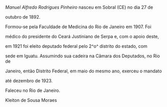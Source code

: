 

*Manuel Alfredo Rodrigues Pinheiro* nasceu em Sobral (CE) no dia 27 de

outubro de 1892.



Formou-se pela Faculdade de Medicina do Rio de Janeiro em 1907. Foi

médico do presidente do Ceará Justiniano de Serpa e, com o apoio deste,

em 1921 foi eleito deputado federal pelo 2^o^ distrito do estado, com

sede em Iguatu. Assumindo sua cadeira na Câmara dos Deputados, no Rio de

Janeiro, então Distrito Federal, em maio do mesmo ano, exerceu o mandato

até dezembro de 1923.



Faleceu no Rio de Janeiro.



Kleiton de Sousa Moraes



